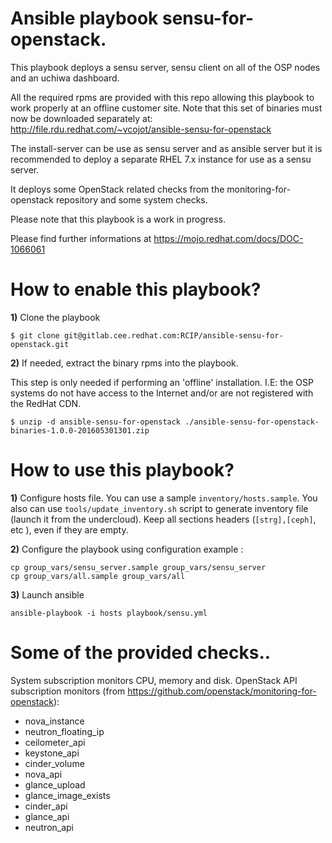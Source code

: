 Ansible playbook sensu-for-openstack.
======================================

This playbook deploys a sensu server, sensu client on all of the OSP nodes and
an uchiwa dashboard.

All the required rpms are provided with this repo allowing this playbook
to work properly at an offline customer site. Note that this set of binaries
must now be downloaded separately at:
http://file.rdu.redhat.com/~vcojot/ansible-sensu-for-openstack

The install-server can be use as sensu server and as ansible server but it is
recommended to deploy a separate RHEL 7.x instance for use as a sensu server.

It deploys some OpenStack related checks from the monitoring-for-openstack
repository and some system checks.

Please note that this playbook is a work in progress.

Please find further informations at https://mojo.redhat.com/docs/DOC-1066061

How to enable this playbook?
=========================

**1)** Clone the playbook

```
$ git clone git@gitlab.cee.redhat.com:RCIP/ansible-sensu-for-openstack.git
```

**2)** If needed, extract the binary rpms into the playbook.

This step is only needed if performing an 'offline' installation.
I.E: the OSP systems do not have access to the Internet and/or are
not registered with the RedHat CDN.

```
$ unzip -d ansible-sensu-for-openstack ./ansible-sensu-for-openstack-binaries-1.0.0-201605301301.zip 
```

How to use this playbook?
=========================

**1)** Configure hosts file. You can use a sample `inventory/hosts.sample`.
You also can use `tools/update_inventory.sh` script to generate inventory file (launch it from the undercloud).
Keep all sections headers (`[strg],[ceph]`, etc ), even if they are empty.

**2)** Configure the playbook using configuration example :

```
cp group_vars/sensu_server.sample group_vars/sensu_server
cp group_vars/all.sample group_vars/all
```

**3)** Launch ansible

```
ansible-playbook -i hosts playbook/sensu.yml
```

Some of the provided checks..
=============================

System subscription monitors CPU, memory and disk.
OpenStack API subscription monitors (from https://github.com/openstack/monitoring-for-openstack):

 - nova_instance
 - neutron_floating_ip
 - ceilometer_api
 - keystone_api
 - cinder_volume
 - nova_api
 - glance_upload
 - glance_image_exists
 - cinder_api
 - glance_api
 - neutron_api


